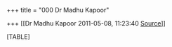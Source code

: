+++
title = "000 Dr Madhu Kapoor"

+++
[[Dr Madhu Kapoor	2011-05-08, 11:23:40 [Source](https://groups.google.com/g/bvparishat/c/hKLxYXr_l10)]]



[TABLE]

